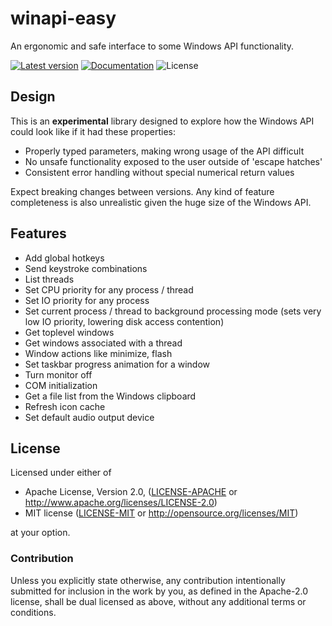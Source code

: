 # winapi-easy
An ergonomic and safe interface to some Windows API functionality.

[![Latest version](https://img.shields.io/crates/v/winapi-easy)](https://crates.io/crates/winapi-easy)
[![Documentation](https://docs.rs/winapi-easy/badge.svg)](https://docs.rs/winapi-easy)
![License](https://img.shields.io/crates/l/winapi-easy)

## Design

This is an **experimental** library designed to explore how the Windows API could look like if it had these properties:

* Properly typed parameters, making wrong usage of the API difficult
* No unsafe functionality exposed to the user outside of 'escape hatches'
* Consistent error handling without special numerical return values

Expect breaking changes between versions. Any kind of feature completeness is also unrealistic given the huge size
of the Windows API.

## Features

* Add global hotkeys
* Send keystroke combinations
* List threads
* Set CPU priority for any process / thread
* Set IO priority for any process
* Set current process / thread to background processing mode (sets very low IO priority, lowering disk access contention)
* Get toplevel windows
* Get windows associated with a thread
* Window actions like minimize, flash
* Set taskbar progress animation for a window
* Turn monitor off
* COM initialization
* Get a file list from the Windows clipboard
* Refresh icon cache
* Set default audio output device

## License

Licensed under either of

 * Apache License, Version 2.0, ([LICENSE-APACHE](LICENSE-APACHE) or http://www.apache.org/licenses/LICENSE-2.0)
 * MIT license ([LICENSE-MIT](LICENSE-MIT) or http://opensource.org/licenses/MIT)

at your option.

### Contribution

Unless you explicitly state otherwise, any contribution intentionally submitted
for inclusion in the work by you, as defined in the Apache-2.0 license, shall be dual licensed as above, without any
additional terms or conditions.
